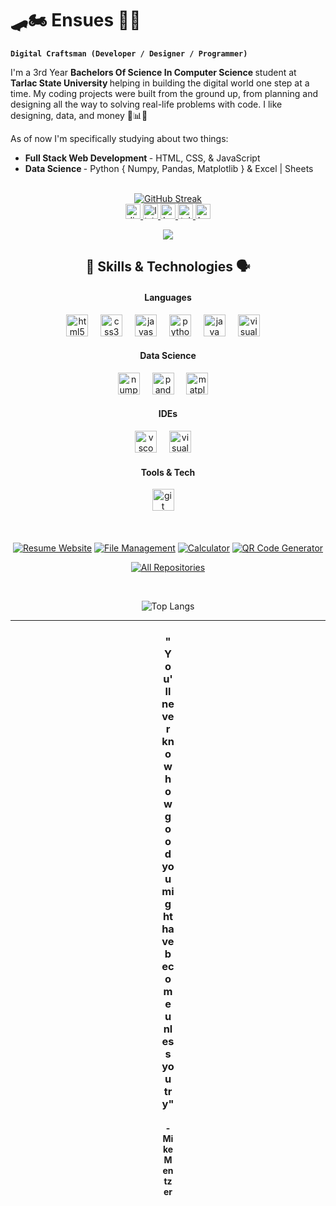 # 🛹🏍️ Ensues 🎸📖

**`Digital Craftsman (Developer / Designer / Programmer)`**

I'm a 3rd Year <b> Bachelors Of Science In Computer Science </b> student at <b> Tarlac State University </b> helping in building the digital world one step at a time. My coding projects were built from the ground up, from planning and designing all the way to solving real-life problems with code. I like designing, data, and money 🎨📊💸

As of now I'm specifically studying about two things:
- <b> Full Stack Web Development </b> - HTML, CSS, & JavaScript 
- <b> Data Science </b> - Python { Numpy, Pandas, Matplotlib } & Excel | Sheets

<div align="center">
  <br>
  <a href="https://git.io/streak-stats"><img src="https://github-readme-streak-stats.herokuapp.com?user=Ensues&theme=catppuccin_mocha" alt="GitHub Streak" /></a>
  <br> 
  <a href="https://discordapp.com/users/Sen/" target="_blank">
    <img src="https://img.shields.io/static/v1?message=Discord&logo=discord&label=&color=7289DA&logoColor=white&labelColor=&style=for-the-badge" height="24" alt="discord logo"  />
  </a>
  <a href="https://www.linkedin.com/in/ejanssenq/" target="_blank">
    <img src="https://img.shields.io/static/v1?message=LinkedIn&logo=linkedin&label=&color=0077B5&logoColor=white&labelColor=&style=for-the-badge" height="24" alt="linkedin logo"  />
  </a>
  <a href="https://leetcode.com/u/ejanssenq/" target="_blank">
    <img src="https://img.shields.io/static/v1?message=LeetCode&logo=LeetCode&label=&color=yellow&logoColor=white&labelColor=&style=for-the-badge" height="24" alt="LeetCode logo"  />
  </a>
  <a href=" https://www.hackerrank.com/profile/Ensues" target="_blank">
    <img src="https://img.shields.io/static/v1?message=hackerrank&logo=hackerrank&label=&color=green&logoColor=white&labelColor=&style=for-the-badge" height="24" alt="telegram logo"  />
  </a>
  <a href=" https://www.sololearn.com/en/profile/20612487" target="_blank">
    <img src="https://img.shields.io/static/v1?message=SoloLearn&logo=SoloLearn&label=&color=black&logoColor=white&labelColor=&style=for-the-badge" height="24" alt="LeetCode logo"  />
  </a>

  <p></p>
  
  ![](https://komarev.com/ghpvc/?username=Ensues&&color=033E3E&style=flat-square&abbreviated=true)

</div>

###

<div align="center">

  <h2> 🧰 Skills & Technologies 🗣️ </h2> 

  #### Languages
  <img src="https://cdn.jsdelivr.net/gh/devicons/devicon/icons/html5/html5-original.svg" height="35" alt="html5 logo"  />
  <img width="12" />
  <img src="https://cdn.jsdelivr.net/gh/devicons/devicon/icons/css3/css3-original.svg" height="35" alt="css3 logo"  />
  <img width="12" />
  <img src="https://cdn.jsdelivr.net/gh/devicons/devicon/icons/javascript/javascript-original.svg" height="35" alt="javascript logo"  />
  <img width="12" />
  <img src="https://cdn.jsdelivr.net/gh/devicons/devicon/icons/python/python-original.svg" height="35" alt="python logo"  />
  <img width="12" />
  <!--- 
  <img src="https://cdn.jsdelivr.net/gh/devicons/devicon/icons/mysql/mysql-original.svg" height="35" alt="mysql logo"  />
  <img width="12" />
  --->
  <img src="https://cdn.jsdelivr.net/gh/devicons/devicon/icons/java/java-original.svg" height="35" alt="java logo"  />
  <img width="12" />
  <img src="https://cdn.jsdelivr.net/gh/devicons/devicon/icons/visualbasic/visualbasic-original.svg" height="35" alt="visualbasic logo"  />
  <img width="12" />

  #### Data Science
  <img src="https://cdn.jsdelivr.net/gh/devicons/devicon/icons/numpy/numpy-original.svg" height="35" alt="numpy logo"  />
  <img width="12" />
  <img src="https://cdn.jsdelivr.net/gh/devicons/devicon/icons/pandas/pandas-original.svg" height="35" alt="pandas logo"  />
  <img width="12" />
  <img src="https://cdn.jsdelivr.net/gh/devicons/devicon/icons/matplotlib/matplotlib-original.svg" height="35" alt="matplotlib logo"  />
  <img width="12" />

  #### IDEs
  <img src="https://cdn.jsdelivr.net/gh/devicons/devicon/icons/vscode/vscode-original.svg" height="35" alt="vscode logo"  />
  <img width="12" />
  <img src="https://cdn.jsdelivr.net/gh/devicons/devicon/icons/visualstudio/visualstudio-original.svg" height="35" alt="visualstudio logo"  />
  <img width="12" />
  <!--- 
  <img src="https://cdn.jsdelivr.net/gh/devicons/devicon/icons/pycharm/pycharm-original.svg" height="35" alt="pycharm logo"  />
  <img width="12" />
  -->

  #### Tools & Tech
  <!--- 
  <img src="https://cdn.jsdelivr.net/gh/devicons/devicon/icons/github/github-original.svg" height="35" alt="github logo"  />
  <img width="12" />
  -->
  <img src="https://cdn.jsdelivr.net/gh/devicons/devicon/icons/git/git-original.svg" height="35" alt="git logo"  />
  <img width="12" />
</div>

<br>
<br>

<div align="center">

  [![Resume Website](https://github-readme-stats.vercel.app/api/pin/?username=Ensues&repo=Resume-Website-V1&theme=catppuccin_mocha)](https://github.com/Ensues/Resume-Website-V1)
  [![File Management](https://github-readme-stats.vercel.app/api/pin/?username=Ensues&repo=Auto-File-Management&theme=catppuccin_mocha)](https://github.com/Ensues/Auto-File-Management) 
  [![Calculator](https://github-readme-stats.vercel.app/api/pin/?username=Ensues&repo=Calculator&theme=catppuccin_mocha)](https://github.com/Ensues/Calculator)
  [![QR Code Generator](https://github-readme-stats.vercel.app/api/pin/?username=Ensues&repo=QR-Code-Generator&theme=catppuccin_mocha)](https://github.com/Ensues/QR-Code-Generator) 
</div>

<p align="center">
  <a href="https://github.com/Ensues?tab=repositories" target="_blank"><img alt="All Repositories" title="All Repositories" src="https://img.shields.io/badge/-Repositories%20-6600cc?style=for-the-badge&logo=koding&logoColor=white"/></a>
</p>

<br>

<p align="center">
  <img src="https://github-readme-stats.vercel.app/api/top-langs/?username=Ensues&theme=catppuccin_mocha&hide_border=false&layout=donut" alt="Top Langs">
</p>

---

<div align="center">
  <div style="width: 20px;">
    <h3>"You'll never know how good you might have become unless you try"</h3>
    <h4> - Mike Mentzer </h4>
  </div>
</div>
